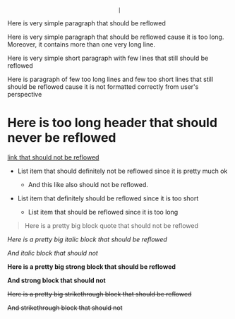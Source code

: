                                        |
Here is very simple paragraph that should be reflowed

Here is very simple paragraph that should be reflowed
cause it is too long. Moreover, it contains more
than one very long line.

Here is very simple short
paragraph with few lines that 
still should be reflowed

Here is paragraph of few too long lines and few
too short
lines that still should be
reflowed cause it is not formatted correctly from user's perspective

# Here is too long header that should never be reflowed

[link that should not be reflowed](https://very-very-very-very-very-very-very-long-url.com)

* List item that should definitely not
  be reflowed since it is pretty much ok
    * And this like also should not be
      reflowed.

* List item that definitely
  should be reflowed since it is
  too short
    * List item that should be reflowed since it is too long


> Here is a pretty big block quote that should not be reflowed

*Here is a pretty big italic block that should be reflowed*

*And italic block that should not*

**Here is a pretty big strong block that should be reflowed**

**And strong block that should not**

~~Here is a pretty big strikethrough block that should be reflowed~~

~~And strikethrough block that should not~~ 